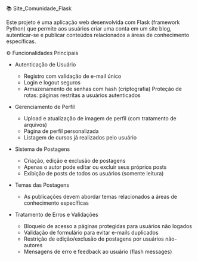 📚 Site_Comunidade_Flask

Este projeto é uma aplicação web desenvolvida com Flask (framework Python) que permite aos usuários criar uma conta em um site blog, autenticar-se e publicar conteúdos relacionados a áreas de conhecimento específicas.

⚙️ Funcionalidades Principais
  * Autenticação de Usuário
    - Registro com validação de e-mail único
    - Login e logout seguros
    - Armazenamento de senhas com hash (criptografia)
    Proteção de rotas: páginas restritas a usuários autenticados

  * Gerenciamento de Perfil
    - Upload e atualização de imagem de perfil (com tratamento de arquivos)
    - Página de perfil personalizada
    - Listagem de cursos já realizados pelo usuário
  
  * Sistema de Postagens
    - Criação, edição e exclusão de postagens
    - Apenas o autor pode editar ou excluir seus próprios posts
    - Exibição de posts de todos os usuários (somente leitura)
  
  * Temas das Postagens
    - As publicações devem abordar temas relacionados a áreas de conhecimento específicas

  * Tratamento de Erros e Validações
    - Bloqueio de acesso a páginas protegidas para usuários não logados
    - Validação de formulário para evitar e-mails duplicados
    - Restrição de edição/exclusão de postagens por usuários não-autores
    - Mensagens de erro e feedback ao usuário (flash messages)

